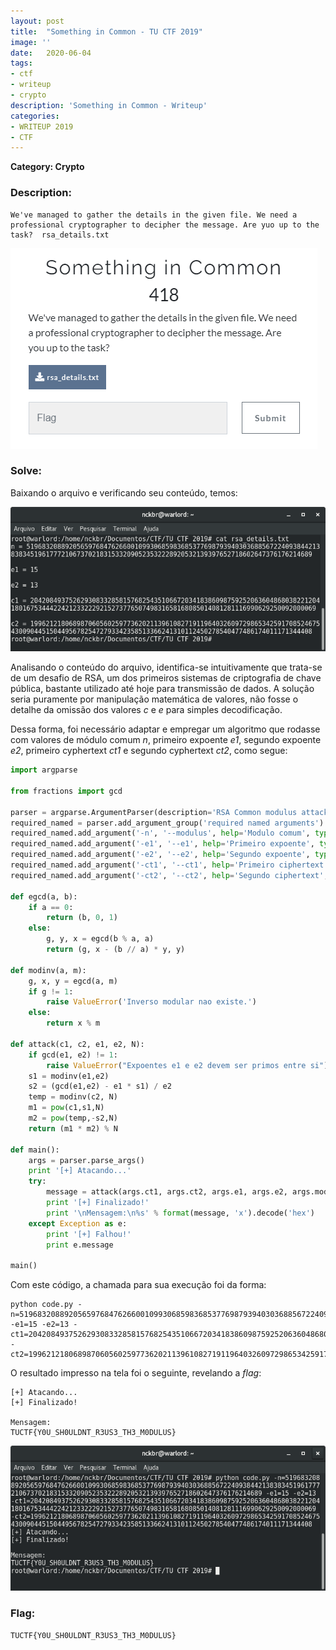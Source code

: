 ```yaml
---
layout: post
title:  "Something in Common - TU CTF 2019"
image: ''
date:   2020-06-04
tags:
- ctf
- writeup
- crypto
description: 'Something in Common - Writeup'
categories:
- WRITEUP 2019
- CTF
---
```


**Category: Crypto**

### Description:
``` 
We've managed to gather the details in the given file. We need a professional cryptographer to decipher the message. Are yuo up to the task?  rsa_details.txt
```

<img src="/assets/img/writeups/2019/TU CTF/Crypto/Something in Common/image1.png">

### Solve:
Baixando o arquivo e verificando seu conteúdo, temos:

<img src="/assets/img/writeups/2019/TU CTF/Crypto/Something in Common/image2.png">

Analisando o conteúdo do arquivo, identifica-se intuitivamente que trata-se de um desafio de RSA, um dos primeiros sistemas de criptografia de chave pública, bastante  utilizado até hoje para transmissão de dados. A solução seria puramente por manipulação matemática de valores, não fosse o detalhe da omissão dos valores *c* e *e* para simples decodificação.

Dessa forma, foi necessário adaptar e empregar um algoritmo que rodasse com valores de módulo comum *n*, primeiro expoente *e1*, segundo expoente *e2*, primeiro cyphertext *ct1* e segundo cyphertext *ct2*, como segue:

```python
import argparse

from fractions import gcd

parser = argparse.ArgumentParser(description='RSA Common modulus attack')
required_named = parser.add_argument_group('required named arguments')
required_named.add_argument('-n', '--modulus', help='Modulo comum', type=long, required=True)
required_named.add_argument('-e1', '--e1', help='Primeiro expoente', type=long, required=True)
required_named.add_argument('-e2', '--e2', help='Segundo expoente', type=long, required=True)
required_named.add_argument('-ct1', '--ct1', help='Primeiro ciphertext', type=long, required=True)
required_named.add_argument('-ct2', '--ct2', help='Segundo ciphertext', type=long, required=True)

def egcd(a, b):
    if a == 0:
        return (b, 0, 1)
    else:
        g, y, x = egcd(b % a, a)
        return (g, x - (b // a) * y, y)

def modinv(a, m):
    g, x, y = egcd(a, m)
    if g != 1:
        raise ValueError('Inverso modular nao existe.')
    else:
        return x % m

def attack(c1, c2, e1, e2, N):
    if gcd(e1, e2) != 1:
        raise ValueError("Expoentes e1 e e2 devem ser primos entre si")
    s1 = modinv(e1,e2)
    s2 = (gcd(e1,e2) - e1 * s1) / e2
    temp = modinv(c2, N)
    m1 = pow(c1,s1,N)
    m2 = pow(temp,-s2,N)
    return (m1 * m2) % N

def main():
    args = parser.parse_args()
    print '[+] Atacando...'
    try:
        message = attack(args.ct1, args.ct2, args.e1, args.e2, args.modulus)
        print '[+] Finalizado!'
        print '\nMensagem:\n%s' % format(message, 'x').decode('hex')
    except Exception as e:
        print '[+] Falhou!'
        print e.message

main()
```

Com este código, a chamada para sua execução foi da forma:

```
python code.py -n=5196832088920565976847626600109930685983685377698793940303688567224093844213838345196177721067370218315332090523532228920532139397652718602647376176214689 -e1=15 -e2=13 -ct1=2042084937526293083328581576825435106672034183860987592520636048680382212041801675344422421233222921527377650749831658168085014081281116990629250092000069 -ct2=199621218068987060560259773620211396108271911964032609729865342591708524675430090445150449567825472793342358513366241310112450278540477486174011171344408
```

O resultado impresso na tela foi o seguinte, revelando a *flag*:

```
[+] Atacando...
[+] Finalizado!

Mensagem:
TUCTF{Y0U_SH0ULDNT_R3US3_TH3_M0DULUS}
```

<img src="/assets/img/writeups/2019/TU CTF/Crypto/Something in Common/image3.png">



### Flag: 
```TUCTF{Y0U_SH0ULDNT_R3US3_TH3_M0DULUS}```

